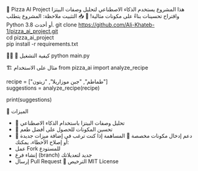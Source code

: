  🍕 Pizza AI Project
هذا المشروع يستخدم الذكاء الاصطناعي لتحليل وصفات البيتزا واقتراح تحسينات بناءً على مكونات مثالية! 🎯
📥 التثبيت
ملاحظة: المشروع يتطلب Python 3.8 أو أحدث.
git clone https://github.com/Ali-Khateb-1/pizza_ai_project.git  
cd pizza_ai_project  
pip install -r requirements.txt  


🚀 كيفية التشغيل
python main.py  


🏗 مثال على الاستخدام
from pizza_ai import analyze_recipe  

recipe = ["طماطم", "جبن موزاريلا", "زيتون"]  
suggestions = analyze_recipe(recipe)  

print(suggestions)  


🔹 الميزات
- 🔹 تحليل وصفات البيتزا باستخدام الذكاء الاصطناعي
- 🔹 تحسين المكونات للحصول على أفضل طعم
- 🔹 دعم إدخال مكونات مخصصة
🤝 المساهمة
إذا كنت ترغب في إضافة ميزات جديدة أو إصلاح الأخطاء، يمكنك:
- عمل Fork للمستودع
- إنشاء فرع (branch) جديد لتعديلاتك
- إرسال Pull Request
📜 الترخيص
MIT License
